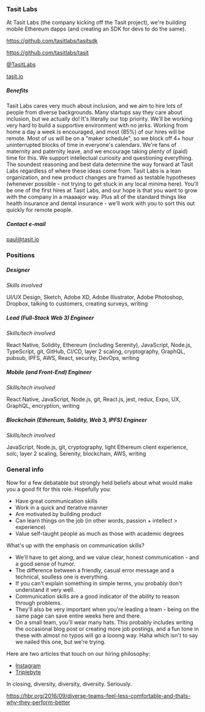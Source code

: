 ### Tasit Labs
At Tasit Labs (the company kicking off the Tasit project), we're building mobile Ethereum dapps (and creating an SDK for devs to do the same).

https://github.com/tasitlabs/tasitsdk

https://github.com/tasitlabs/tasit

[@TasitLabs](https://twitter.com/tasitlabs)

[tasit.io](https://tasit.io/)

##### Benefits
Tasit Labs cares very much about inclusion, and we aim to hire lots of people from diverse backgrounds. Many startups say they care about inclusion, but we actually do! It's literally our top priority. We'll be working very hard to build a supportive environment with no jerks. Working from home a day a week is encouraged, and most (85%) of our hires will be remote. Most of us will be on a "maker schedule", so we block off 4+ hour uninterrupted blocks of time in everyone's calendars. We're fans of maternity and paternity leave, and we encourage taking plenty of (paid) time for this. We support intellectual curiosity and questioning everything. The soundest reasoning and best data determine the way forward at Tasit Labs regardless of where these ideas come from. Tasit Labs is a lean organization, and new product changes are framed as testable hypotheses (whenever possible - not trying to get stuck in any local minima here). You'll be one of the first hires at Tasit Labs, and our hope is that you want to grow with the company in a maaaajor way. Plus all of the standard things like health insurance and dental insurance - we'll work with you to sort this out quickly for remote people.

##### Contact e-mail
paul@tasit.io

### Positions
##### Designer

*Skills involved*

UI/UX Design, Sketch, Adobe XD, Adobe Illustrator, Adobe Photoshop, Dropbox, talking to customers, creating surveys, writing

##### Lead (Full-Stack Web 3) Engineer
*Skills/tech involved*

React Native, Solidity, Ethereum (including Serenity), JavaScript, Node.js, TypeScript, git, GitHub, CI/CD, layer 2 scaling, cryptography, GraphQL, pubsub, IPFS, AWS, React, security, DevOps, writing

##### Mobile (and Front-End) Engineer
*Skills/tech involved*

React Native, JavaScript, Node.js, git, React.js, jest, redux, Expo, UX, GraphQL, encryption, writing

##### Blockchain (Ethereum, Solidity, Web 3, IPFS) Engineer
*Skills/tech involved*

JavaScript, Node.js, git, cryptography, light Ethereum client experience, solc, layer 2 scaling, Serenity, blockchain, AWS, writing



### General info
Now for a few debatable but strongly held beliefs about what would make you a good fit for this role. Hopefully you:
* Have great communication skills
* Work in a quick and iterative manner
* Are motivated by building product
* Can learn things on the job (in other words, passion + intellect > experience)
* Value self-taught people as much as those with academic degrees

What's up with the emphasis on communication skills?
* We'll have to get along, and we value clear, honest communication - and a good sense of humor.
* The difference between a friendly, casual error message and a technical, soulless one is everything.
* If you can't explain something in simple terms, you probably don't understand it very well.
* Communication skills are a good indicator of the ability to reason through problems.
* They'll also be very important when you're leading a team - being on the same page can save entire weeks here and there.
* On a small team, you'll wear many hats. This probably includes writing the occasional blog post or creating more job postings, and a fun tone in these with almost no typos will go a looong way. Haha which isn't to say we nailed this one, but we're trying.

Here are two articles that touch on our hiring philosophy:
* [Instagram](https://firstround.com/review/how-instagram-co-founder-mike-krieger-took-its-engineering-org-from-0-to-300-people/)
* [Triplebyte](https://triplebyte.com/blog/how-to-interview-engineers)

In closing, diversity, diversity, diversity. Seriously.

https://hbr.org/2016/09/diverse-teams-feel-less-comfortable-and-thats-why-they-perform-better
